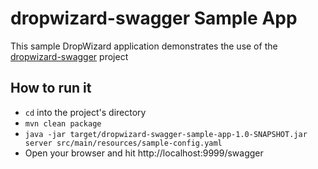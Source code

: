 dropwizard-swagger Sample App
=============================

This sample DropWizard application demonstrates the use of the [dropwizard-swagger](https://github.com/federecio/dropwizard-swagger) project


How to run it
-------------

* `cd` into the project's directory
* `mvn clean package`
* `java -jar target/dropwizard-swagger-sample-app-1.0-SNAPSHOT.jar server src/main/resources/sample-config.yaml`
* Open your browser and hit http://localhost:9999/swagger